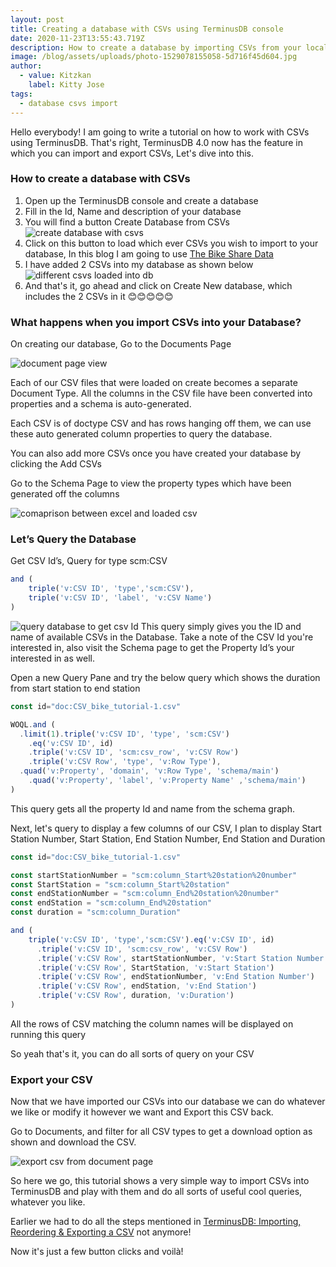 ```yaml
---
layout: post
title: Creating a database with CSVs using TerminusDB console
date: 2020-11-23T13:55:43.719Z
description: How to create a database by importing CSVs from your local file system
image: /blog/assets/uploads/photo-1529078155058-5d716f45d604.jpg
author:
  - value: Kitzkan
    label: Kitty Jose
tags:
  - database csvs import
---
```

Hello everybody! I am going to write a tutorial on how to work with CSVs using TerminusDB. That's right, TerminusDB 4.0 now has the feature in which you can import and export CSVs, Let's dive into this.



### How to create a database with CSVs


1. Open up the TerminusDB console and create a database
2. Fill in the Id, Name and description of your database
3. You will find a button Create Database from CSVs
![create database with csvs](/blog/assets/uploads/1-createdb.png "create database with csvs")
4. Click on this button to load which ever CSVs you wish to import to your database, In this blog I am going to use [The Bike Share Data](https://terminusdb.com/blog/2020/09/01/my-first-terminusdb-3-0-graph-bike-share-data/)
5. I have added 2 CSVs into my database as shown below
![different csvs loaded into db](/blog/assets/uploads/2-createdbwithcsvpreview.png "different csvs loaded into db")
6. And that's it, go ahead and click on Create New database, which includes the 2 CSVs in it 😊😊😊😊😊



### **What happens when you import CSVs into your Database?**



On creating our database, Go to the Documents Page

![document page view](/blog/assets/uploads/2-dbdocumentpage.png "document page view")

Each of our CSV files that were loaded on create becomes a separate Document Type. All the columns in the CSV file have been converted into properties and a schema is auto-generated.

Each CSV is of doctype CSV and has rows hanging off them, we can use these auto generated column properties to query the database.

You can also add more CSVs once you have created your database by clicking the Add CSVs

Go to the Schema Page to view the property types which have been generated off the columns

![comaprison between excel and loaded csv](/blog/assets/uploads/3-trasnformcsvtoproperties.png "comaprison between excel and loaded csv")

### Let’s Query the Database



Get CSV Id’s, Query for type scm:CSV
```js
and (
    triple('v:CSV ID', 'type','scm:CSV'),
    triple('v:CSV ID', 'label', 'v:CSV Name')
)
```
![query database to get csv Id](/blog/assets/uploads/4-querycsvid.png "query database to get csv Id")
This query simply gives you the ID and name of available CSVs in the Database. Take a note of the CSV Id you're interested in, also visit the Schema page to get the Property Id’s your interested in as well.

Open a new Query Pane and try the below query which shows the duration from start station to end station

```js
const id="doc:CSV_bike_tutorial-1.csv"

WOQL.and (
  .limit(1).triple('v:CSV ID', 'type', 'scm:CSV')
    .eq('v:CSV ID', id)
    .triple('v:CSV ID', 'scm:csv_row', 'v:CSV Row')
    .triple('v:CSV Row', 'type', 'v:Row Type'),
  .quad('v:Property', 'domain', 'v:Row Type', 'schema/main')
    .quad('v:Property', 'label', 'v:Property Name' ,'schema/main')
)
```

This query gets all the property Id and name from the schema graph.

Next, let's query to display a few columns of our CSV, I plan to display Start Station Number, Start Station, End Station Number, End Station and Duration

```js
const id="doc:CSV_bike_tutorial-1.csv"

const startStationNumber = "scm:column_Start%20station%20number"
const StartStation = "scm:column_Start%20station"
const endStationNumber = "scm:column_End%20station%20number"
const endStation = "scm:column_End%20station"
const duration = "scm:column_Duration"

and (
	triple('v:CSV ID', 'type','scm:CSV').eq('v:CSV ID', id)
      .triple('v:CSV ID', 'scm:csv_row', 'v:CSV Row')
      .triple('v:CSV Row', startStationNumber, 'v:Start Station Number')
      .triple('v:CSV Row', StartStation, 'v:Start Station')
      .triple('v:CSV Row', endStationNumber, 'v:End Station Number')
      .triple('v:CSV Row', endStation, 'v:End Station')
      .triple('v:CSV Row', duration, 'v:Duration')
)
```

All the rows of CSV matching the column names will be displayed on running this query

So yeah that's it, you can do all sorts of query on your CSV 



### Export your CSV

Now that we have imported our CSVs into our database we can do whatever we like or modify it however we want and Export this CSV back.

Go to Documents, and filter for all CSV types to get a download option as shown and download the CSV.

![export csv from document page ](/blog/assets/uploads/5-export.png "export csv from document page ")

So here we go, this tutorial shows a very simple way to import  CSVs into TerminusDB and play with them and do all sorts of useful cool queries, whatever you like.

Earlier we had to do all the steps mentioned in [TerminusDB: Importing, Reordering & Exporting a CSV](https://terminusdb.com/blog/2020/07/13/terminusdb-importing-reordering-exporting-a-csv/) not anymore!

Now it's just a few button clicks and voilà!